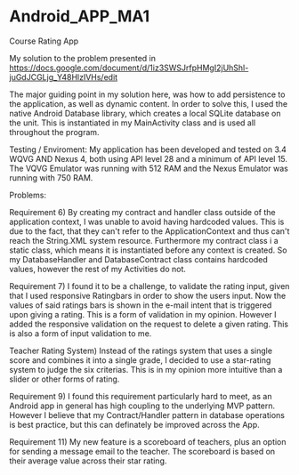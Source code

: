 # Android_APP_MA1
Course Rating App

My solution to the problem presented in https://docs.google.com/document/d/1iz3SWSJrfpHMgI2jUhShl-juGdJCGLjg_Y48HlzIVHs/edit

The major guiding point in my solution here, was how to add persistence to the application, as well as dynamic content.
In order to solve this, I used the native Android Database library, which creates a local SQLite database on the unit.
This is instantiated in my MainActivity class and is used all throughout the program.

  Testing / Enviroment:
My application has been developed and tested on 3.4 WQVG AND Nexus 4, both using API level 28 and a minimum of API level 15. 
The VQVG Emulator was running with 512 RAM and the Nexus Emulator was running with 750 RAM.

  Problems:

Requirement 6) 
By creating my contract and handler class outside of the application context, I was unable to avoid having hardcoded values.
This is due to the fact, that they can't refer to the ApplicationContext and thus can't reach the String.XML system resource.
Furthermore my contract class i a static class, which means it is instantiated before any context is created.
So my DatabaseHandler and DatabaseContract class contains hardcoded values, however the rest of my Activities do not.

Requirement 7)
I found it to be a challenge, to validate the rating input, given that I used responsive Ratingbars in order to show the users input.
Now the values of said ratings bars is shown in the e-mail intent that is triggered upon giving a rating. This is a form of validation in my opinion. 
However I added the responsive validation on the request to delete a given rating. This is also a form of input validation to me.

Teacher Rating System)
Instead of the ratings system that uses a single score and combines it into a single grade, I decided to use a star-rating system to judge the six criterias. This is in my opinion more intuitive than a slider or other forms of rating.

Requirement 9)
I found this requirement particularly hard to meet, as an Android app in general has high coupling to the underlying MVP pattern.
However I believe that my Contract/Handler pattern in database operations is best practice, but this can definately be improved across the App.

Requirement 11)
My new feature is a scoreboard of teachers, plus an option for sending a message email to the teacher. 
The scoreboard is based on their average value across their star rating.

